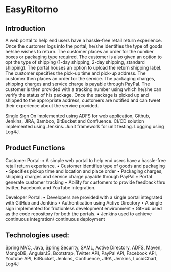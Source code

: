 # EasyRitorno

## Introduction
A web portal to help end users have a hassle-free retail return experience. Once the customer logs into the portal, he/she identifies the type of goods he/she wishes to return. The customer places an order for the number boxes or packaging type required. The customer is also given an option to opt the type of shipping (1-day shipping, 2-day shipping, standard shipping). The portal houses an option to upload the return shipping label. The customer specifies the pick-up time and pick-up address. The customer then places an order for the service. The packaging charges, shipping charges and service charge is payable through PayPal. The customer is then provided with a tracking number using which he/she can verify the status of his package. Once the package is picked up and shipped to the appropriate address, customers are notified and can tweet their experience about the service provided.

Single Sign On implemented using ADFS for web application, Github, Jenkins, JIRA, Bamboo, BitBucket and Confluence. CI/CD solution implemented using Jenkins. Junit framework for unit testing. Logging using Log4J.

## Product Functions
Customer Portal: 
•	A simple web portal to help end users have a hassle-free retail return experience.
•	Customer identifies type of goods and packaging
•	Specifies pickup time and location and place order
•	Packaging charges, shipping charges and service charge payable through PayPal
•	Portal generate customer tracking 
•	Ability for customers to provide feedback thru twitter, Facebook and YouTube integration.

Developer Portal: 
•	Developers are provided with a single portal integrated with GitHub and Jenkins
•	Authentication using Active Directory
•	A single sign implemented for frictionless development environment
•	GitHub used as the code repository for both the portals.
•	Jenkins used to achieve continuous integration/ continuous deployment

## Technologies used:
Spring MVC, Java, Spring Security, SAML, Active Directory, ADFS, Maven, MongoDB, AngularJS, Bootstrap, Twitter API, PayPal API, Facebook API, Youtube API, BitBucket, Jenkins, Confluence, JIRA, Jenkins, LucidChart, Log4J



